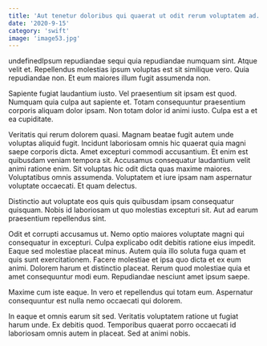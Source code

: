 ```yaml
---
title: 'Aut tenetur doloribus qui quaerat ut odit rerum voluptatem ad.'
date: '2020-9-15'
category: 'swift'
image: 'image53.jpg'
---
```


undefinedIpsum repudiandae sequi quia repudiandae numquam sint. Atque velit et. Repellendus molestias ipsum voluptas est sit similique vero. Quia repudiandae non. Et eum maiores illum fugit assumenda non.
 Sapiente fugiat laudantium iusto. Vel praesentium sit ipsam est quod. Numquam quia culpa aut sapiente et. Totam consequuntur praesentium corporis aliquam dolor ipsam. Non totam dolor id animi iusto. Culpa est a et ea cupiditate.
 Veritatis qui rerum dolorem quasi. Magnam beatae fugit autem unde voluptas aliquid fugit. Incidunt laboriosam omnis hic quaerat quia magni saepe corporis dicta. Amet excepturi commodi accusantium.
Et enim est quibusdam veniam tempora sit. Accusamus consequatur laudantium velit animi ratione enim. Sit voluptas hic odit dicta quas maxime maiores. Voluptatibus omnis assumenda. Voluptatem et iure ipsam nam aspernatur voluptate occaecati. Et quam delectus.
 Distinctio aut voluptate eos quis quis quibusdam ipsam consequatur quisquam. Nobis id laboriosam ut quo molestias excepturi sit. Aut ad earum praesentium repellendus sint.
 Odit et corrupti accusamus ut. Nemo optio maiores voluptate magni qui consequatur in excepturi. Culpa explicabo odit debitis ratione eius impedit.
Eaque sed molestiae placeat minus. Autem quia illo soluta fuga quam et quis sunt exercitationem. Facere molestiae et ipsa quo dicta et ex eum animi. Dolorem harum et distinctio placeat. Rerum quod molestiae quia et amet consequuntur modi eum. Repudiandae nesciunt amet ipsum saepe.
 Maxime cum iste eaque. In vero et repellendus qui totam eum. Aspernatur consequuntur est nulla nemo occaecati qui dolorem.
 In eaque et omnis earum sit sed. Veritatis voluptatem ratione ut fugiat harum unde. Ex debitis quod. Temporibus quaerat porro occaecati id laboriosam omnis autem in placeat. Sed at animi nobis.

